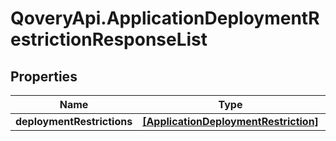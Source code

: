 # QoveryApi.ApplicationDeploymentRestrictionResponseList

## Properties

Name | Type | Description | Notes
------------ | ------------- | ------------- | -------------
**deploymentRestrictions** | [**[ApplicationDeploymentRestriction]**](ApplicationDeploymentRestriction.md) |  | [optional] 


